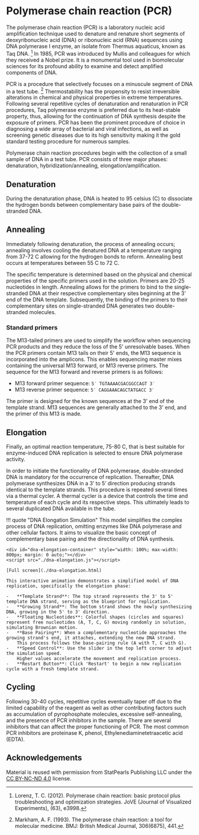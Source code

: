 # Polymerase chain reaction (PCR)

The polymerase chain reaction (PCR) is a laboratory nucleic acid amplification technique used to denature and renature short segments of deoxyribonucleic acid (DNA) or ribonucleic acid (RNA) sequences using DNA polymerase I enzyme, an isolate from Thermus aquaticus, known as Taq DNA. [^lorenz2012polymerase]
In 1985, PCR was introduced by Mullis and colleagues for which they received a Nobel prize.
It is a monumental tool used in biomolecular sciences for its profound ability to examine and detect amplified components of DNA.

PCR is a procedure that selectively focuses on a minuscule segment of DNA in a test tube. [^markham1993polymerase]
Thermostability has the propensity to resist irreversible alterations in chemical and physical properties in extreme temperatures.
Following several repetitive cycles of denaturation and renaturation in PCR procedures, Taq polymerase enzyme is preferred due to its heat-stable property, thus, allowing for the continuation of DNA synthesis despite the exposure of primers.
PCR has been the prominent procedure of choice in diagnosing a wide array of bacterial and viral infections, as well as screening genetic diseases due to its high sensitivity making it the gold standard testing procedure for numerous samples.

Polymerase chain reaction procedures begin with the collection of a small sample of DNA in a test tube.
PCR consists of three major phases: denaturation, hybridization/annealing, elongation/amplification.

## Denaturation

During the denaturation phase, DNA is heated to 95 celsius (C) to dissociate the hydrogen bonds between complementary base pairs of the double-stranded DNA.

## Annealing

Immediately following denaturation, the process of annealing occurs; annealing involves cooling the denatured DNA at a temperature ranging from 37-72 C allowing for the hydrogen bonds to reform.
Annealing best occurs at temperatures between 55 C to 72 C.

The specific temperature is determined based on the physical and chemical properties of the specific primers used in the solution.
Primers are 20-25 nucleotides in length.
Annealing allows for the primers to bind to the single-stranded DNA at their respective complementary sites beginning at the 3’ end of the DNA template.
Subsequently, the binding of the primers to their complementary sites on single-stranded DNA generates two double-stranded molecules.

### Standard primers

The M13-tailed primers are used to simplify the workflow when sequencing PCR products and they reduce the loss of the 5' unresolvable bases.
When the PCR primers contain M13 tails on their 5' ends, the M13 sequence is incorporated into the amplicons.
This enables sequencing master mixes containing the universal M13 forward, or M13 reverse primers.
The sequence for the M13 forward and reverse primers is as follows:

-   M13 forward primer sequence: `5′ TGTAAAACGACGGCCAGT 3′`
-   M13 reverse primer sequence: `5′ CAGGAAACAGCTATGACC 3′`

The primer is designed for the known sequences at the 3' end of the template strand.
M13 sequences are generally attached to the 3' end, and the primer of this M13 is made.

## Elongation

Finally, an optimal reaction temperature, 75-80 C, that is best suitable for enzyme-induced DNA replication is selected to ensure DNA polymerase activity.

In order to initiate the functionality of DNA polymerase, double-stranded DNA is mandatory for the occurrence of replication.
Thereafter, DNA polymerase synthesizes DNA in a 3’ to 5’ direction producing strands identical to the template strands.
This procedure is repeated several times via a thermal cycler.
A thermal cycler is a device that controls the time and temperature of each cycle and its respective steps.
This ultimately leads to several duplicated DNA available in the tube.

!!! quote "DNA Elongation Simulation"
    This model simplifies the complex process of DNA replication, omitting enzymes like DNA polymerase and other cellular factors. It aims to visualize the basic concept of complementary base pairing and the directionality of DNA synthesis.

    <div id="dna-elongation-container" style="width: 100%; max-width: 800px; margin: 0 auto;"></div>
    <script src="./dna-elongation.js"></script>

    [Full screen](./dna-elongation.html)

    This interactive animation demonstrates a simplified model of DNA replication, specifically the elongation phase:

    -   **Template Strand**: The top strand represents the 3' to 5' template DNA strand, serving as the blueprint for replication.
    -   **Growing Strand**: The bottom strand shows the newly synthesizing DNA, growing in the 5' to 3' direction.
    -   **Floating Nucleotides**: Colorful shapes (circles and squares) represent free nucleotides (A, T, C, G) moving randomly in solution, simulating Brownian motion.
    -   **Base Pairing**: When a complementary nucleotide approaches the growing strand's end, it attaches, extending the new DNA strand.
        This process follows the base-pairing rule (A with T, C with G).
    -   **Speed Control**: Use the slider in the top left corner to adjust the simulation speed.
        Higher values accelerate the movement and replication process.
    -   **Restart Button**: Click 'Restart' to begin a new replication cycle with a fresh template strand.

## Cycling

Following 30-40 cycles, repetitive cycles eventually taper off due to the limited capability of the reagent as well as other contributing factors such as accumulation of pyrophosphate molecules, excessive self-annealing, and the presence of PCR inhibitors in the sample.
There are several inhibitors that can affect the proper functioning of PCR. The most common PCR inhibitors are proteinase K, phenol, Ethylenediaminetetraacetic acid (EDTA).

## Acknowledgements

Material is reused with permission from StatPearls Publishing LLC under the [CC BY-NC-ND 4.0](http://creativecommons.org/licenses/by-nc-nd/4.0/) license.

<!-- REFERENCE -->

[^lorenz2012polymerase]: Lorenz, T. C. (2012). Polymerase chain reaction: basic protocol plus troubleshooting and optimization strategies. JoVE (Journal of Visualized Experiments), (63), e3998.
[^markham1993polymerase]: Markham, A. F. (1993). The polymerase chain reaction: a tool for molecular medicine. BMJ: British Medical Journal, 306(6875), 441.
